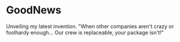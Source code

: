 # GoodNews
Unveiling my latest invention.
"When other companies aren't crazy or foolhardy enough…  Our crew is replaceable, your package isn't!"
